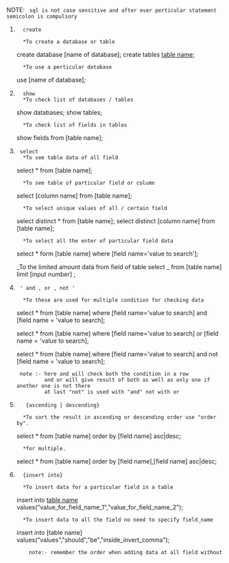 NOTE: ` sql is not case sensitive and after ever perticular statement semicolon is compulsory`

1.       create

         *To create a database or table

    create database [name of database];
    create tables [table name](fields);

         *To use a perticular database

    use [name of database];

2.       show
         *To check list of databases / tables

    show databases;
    show tables;

         *To check list of fields in tables

    show fields from [table name];

3.      select
         *To see table data of all field

    select \* from [table name];

         *To see table of particular field or column

    select [column name] from [table name];

         *To select unique values of all / certain field

    select distinct \* from [table name];
    select distinct [column name] from [table name];

         *To select all the enter of particular field data

    select \* form [table name] where [field name='value to search'];

    _To the limited amount data from field of table
    select _ from [table name] limit [input number] ;

4.      ' and , or , not '

         *To these are used for multiple condition for checking data

    select \* from [table name] where [field name='value to search] and [field name = 'value to search];

    select \* from [table name] where [field name='value to search] or [field name = 'value to search];

    select \* from [table name] where [field name='value to search] and not [field name = 'value to search];

        note :- here and will check both the condition in a row
                and or will give result of both as well as only one if another one is not there
                at last "not" is used with "and" not with or

5.        {ascending | descending}

         *To sort the result in ascending or descending order use "order by".

    select \* from [table name] order by [field name] asc|desc;

         *for multiple.

    select \* from [table name] order by [field name],[field name] asc|desc;

6.       {insert into}

         *To insert data for a particular field in a table

    insert into [table name]("field_name_1","field_name_2") values("value_for_field_name_1","value_for_field_name_2");

         *To insert data to all the field no need to specify field_name

    insert into [table name] values("values","should","be","inside_invert_comma");

           note:- remember the order when adding data at all field without

